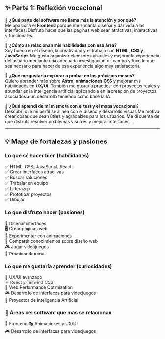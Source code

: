 ## ✨ Parte 1: Reflexión vocacional

🔹 **¿Qué parte del software me llama más la atención y por qué?**  
Me apasiona el **Frontend** porque me encanta diseñar y dar vida a las interfaces. Disfruto hacer que las páginas web sean atractivas, interactivas y funcionales.

🔹 **¿Cómo se relacionan mis habilidades con esa área?**  
Soy bueno en el diseño, la creatividad y el trabajo con **HTML, CSS y JavaScript**. Me gusta organizar elementos visuales y mejorar la experiencia del usuario mediante una adecuada investigacion de campo y todo lo que sea necsario para hacer de esa experiencia algo muy satisfactoria.

🔹 **¿Qué me gustaría explorar o probar en los próximos meses?**  
Quiero aprender más sobre **Astro**, **animaciones CSS** y mejorar mis habilidades en **UX/UI**. También me gustaría practicar con proyectos reales y abundar en la inteligencia artificial aplicandola en la creacion de proyectos asociados a un desarrollo teniendo como base la IA.

🔹 **¿Qué aprendí de mí mismo/a con el test y el mapa vocacional?**  
Descubrí que mi perfil se alinea con el diseño y desarrollo visual. Me motiva crear cosas que sean útiles y agradables para los usuarios. Me di cuenta de que disfruto resolver problemas visuales y mejorar interfaces.

---

## 💡 Mapa de fortalezas y pasiones  

### **Lo que sé hacer bien (habilidades)**  
✅ HTML, CSS, JavaScript, React  
✅ Crear interfaces atractivas  
✅ Buscar soluciones  
✅ Trabajar en equipo  
✅ Liderazgo  
✅ Prototipar proyectos  
✅ Dibujar  

### **Lo que disfruto hacer (pasiones)**  
🎨 Diseñar interfaces  
🖥️ Crear páginas web  
📱 Experimentar con animaciones  
🤝 Compartir conocimientos sobre diseño web  
🎮 Jugar videojuegos  
🏀 Practicar deporte  

### **Lo que me gustaría aprender (curiosidades)**  
🧠 UX/UI avanzado  
⚛️ React y Tailwind CSS  
🚀 Web Performance Optimization  
🎮 Desarrollo de interfaces para videojuegos  
📌 Proyectos de Inteligencia Artificial  

### 🌟 **Áreas del software que más se relacionan**  
🎨 Frontend 
🎭 Animaciones y UX/UI  
🎮 Desarrollo de interfaces para videojuegos  
